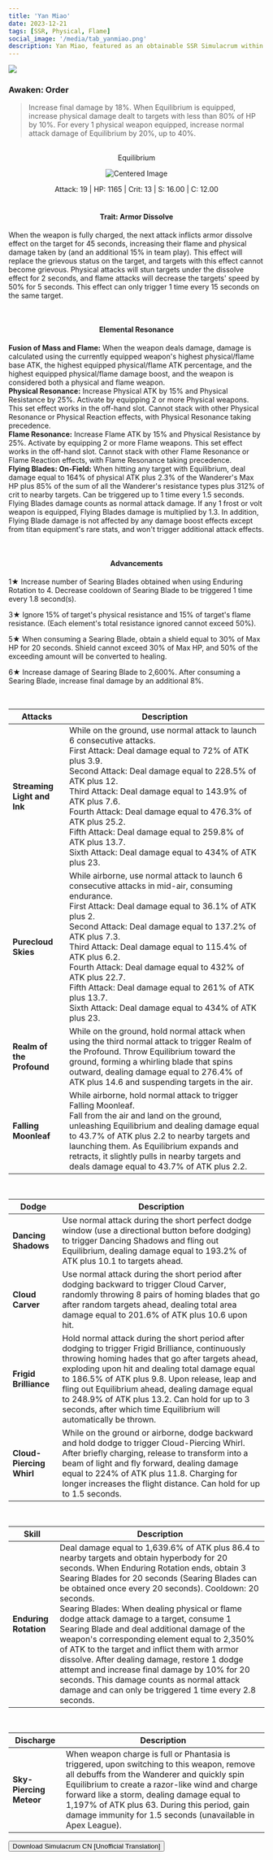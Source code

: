```yaml
---
title: 'Yan Miao'
date: 2023-12-21
tags: [SSR, Physical, Flame]
social_image: '/media/tab_yanmiao.png'
description: Yan Miao, featured as an obtainable SSR Simulacrum within the simulacrum system, associated with the weapon Equilibrium
---
```


![](https://telegra.ph/file/d1d595e7ca90822dba0ff.png)

### Awaken: Order

> Increase final damage by 18%. When Equilibrium is equipped, increase physical damage dealt to targets with less than 80% of HP by 10%. For every 1 physical weapon equipped, increase normal attack damage of Equilibrium by 20%, up to 40%.

<br />

<center> Equilibrium </center>

<p align="center">
    <img src="https://telegra.ph/file/e54308ba85772a6b8f346.png" alt="Centered Image">
</p>

<center> Attack: 19 | HP: 1165 | Crit: 13 | S: 16.00 | C: 12.00 </center>

<br />

<h4 style="text-align: center;"> Trait: Armor Dissolve </h4>

When the weapon is fully charged, the next attack inflicts armor dissolve effect on the target for 45 seconds, increasing their flame and physical damage taken by (and an additional 15% in team play). This effect will replace the grievous status on the target, and targets with this effect cannot become grievous. Physical attacks will stun targets under the dissolve effect for 2 seconds, and flame attacks will decrease the targets' speed by 50% for 5 seconds. This effect can only trigger 1 time every 15 seconds on the same target.

<br />

<h4 style="text-align: center;"> Elemental Resonance </h4>

**Fusion of Mass and Flame:** When the weapon deals damage, damage is calculated using the currently equipped weapon's highest physical/flame base ATK, the highest equipped physical/flame ATK percentage, and the highest equipped physical/flame damage boost, and the weapon is considered both a physical and flame weapon. <br/> **Physical Resonance:** Increase Physical ATK by 15% and Physical Resistance by 25%. Activate by equipping 2 or more Physical weapons. This set effect works in the off-hand slot. Cannot stack with other Physical Resonance or Physical Reaction effects, with Physical Resonance taking precedence. <br/> **Flame Resonance:** Increase Flame ATK by 15% and Physical Resistance by 25%. Activate by equipping 2 or more Flame weapons. This set effect works in the off-hand slot. Cannot stack with other Flame Resonance or Flame Reaction effects, with Flame Resonance taking precedence. <br/> **Flying Blades: On-Field:** When hitting any target with Equilibrium, deal damage equal to 164% of physical ATK plus 2.3% of the Wanderer's Max HP plus 85% of the sum of all the Wanderer's resistance types plus 312% of crit to nearby targets. Can be triggered up to 1 time every 1.5 seconds. Flying Blades damage counts as normal attack damage. If any 1 frost or volt weapon is equipped, Flying Blades damage is multiplied by 1.3. In addition, Flying Blade damage is not affected by any damage boost effects except from titan equipment's rare stats, and won't trigger additional attack effects.

<br />

<h4 style="text-align: center;"> Advancements </h4>

1★ Increase number of Searing Blades obtained when using Enduring Rotation to 4. Decrease cooldown of Searing Blade to be triggered 1 time every 1.8 second(s).

3★ Ignore 15% of target's physical resistance and 15% of target's flame resistance. (Each element's total resistance ignored cannot exceed 50%).

5★ When consuming a Searing Blade, obtain a shield equal to 30% of Max HP for 20 seconds. Shield cannot exceed 30% of Max HP, and 50% of the exceeding amount will be converted to healing. 

6★ Increase damage of Searing Blade to 2,600%. After consuming a Searing Blade, increase final damage by an additional 8%.



<br />


|   Attacks        | Description                                                  |
|-----------------|---------------------------------------------------------------|
| **Streaming Light and Ink** | While on the ground, use normal attack to launch 6 consecutive attacks. <br/> First Attack: Deal damage equal to 72% of ATK plus 3.9. <br/> Second Attack: Deal damage equal to 228.5% of ATK plus 12. <br/> Third Attack: Deal damage equal to 143.9% of ATK plus 7.6. <br/> Fourth Attack: Deal damage equal to 476.3% of ATK plus 25.2. <br/> Fifth Attack: Deal damage equal to 259.8% of ATK plus 13.7. <br/> Sixth Attack: Deal damage equal to 434% of ATK plus 23.|
| **Purecloud Skies** | While airborne, use normal attack to launch 6 consecutive attacks in mid-air, consuming endurance. <br/> First Attack: Deal damage equal to 36.1% of ATK plus 2. <br/> Second Attack: Deal damage equal to 137.2% of ATK plus 7.3. <br/> Third Attack: Deal damage equal to 115.4% of ATK plus 6.2. <br/> Fourth Attack: Deal damage equal to 432% of ATK plus 22.7. <br/> Fifth Attack: Deal damage equal to 261% of ATK plus 13.7. <br/> Sixth Attack: Deal damage equal to 434% of ATK plus 23.|
| **Realm of the Profound** | While on the ground, hold normal attack when using the third normal attack to trigger Realm of the Profound. Throw Equilibrium toward the ground, forming a whirling blade that spins outward, dealing damage equal to 276.4% of ATK plus 14.6 and suspending targets in the air.|
| **Falling Moonleaf** | While airborne, hold normal attack to trigger Falling Moonleaf. <br/> Fall from the air and land on the ground, unleashing Equilibrium and dealing damage equal to 43.7% of ATK plus 2.2 to nearby targets and launching them. As Equilibrium expands and retracts, it slightly pulls in nearby targets and deals damage equal to 43.7% of ATK plus 2.2.|



<br />


|   Dodge        | Description                                                  |
|-----------------|---------------------------------------------------------------|
| **Dancing Shadows** | Use normal attack during the short perfect dodge window (use a directional button before dodging) to trigger Dancing Shadows and fling out Equilibrium, dealing damage equal to 193.2% of ATK plus 10.1 to targets ahead.|
| **Cloud Carver** | Use normal attack during the short period after dodging backward to trigger Cloud Carver, randomly throwing 8 pairs of homing blades that go after random targets ahead, dealing total area damage equal to 201.6% of ATK plus 10.6 upon hit.|
| **Frigid Brilliance** | Hold normal attack during the short period after dodging to trigger Frigid Brilliance, continuously throwing homing hades that go after targets ahead, exploding upon hit and dealing total damage equal to 186.5% of ATK plus 9.8. Upon release, leap and fling out Equilibrium ahead, dealing damage equal to 248.9% of ATK plus 13.2. Can hold for up to 3 seconds, after which time Equilibrium will automatically be thrown.|
| **Cloud-Piercing Whirl** | While on the ground or airborne, dodge backward and hold dodge to trigger Cloud-Piercing Whirl. After briefly charging, release to transform into a beam of light and fly forward, dealing damage equal to 224% of ATK plus 11.8. Charging for longer increases the flight distance. Can hold for up to 1.5 seconds.|



<br />


|   Skill        | Description                                                  |
|-----------------|---------------------------------------------------------------|
| **Enduring Rotation** | Deal damage equal to 1,639.6% of ATK plus 86.4 to nearby targets and obtain hyperbody for 20 seconds. When Enduring Rotation ends, obtain 3 Searing Blades for 20 seconds (Searing Blades can be obtained once every 20 seconds). Cooldown: 20 seconds. <br/> Searing Blades: When dealing physical or flame dodge attack damage to a target, consume 1 Searing Blade and deal additional damage of the weapon's corresponding element equal to 2,350% of ATK to the target and inflict them with armor dissolve. After dealing damage, restore 1 dodge attempt and increase final damage by 10% for 20 seconds. This damage counts as normal attack damage and can only be triggered 1 time every 2.8 seconds.|



<br />


| Discharge | Description |
|-----------------|---------------------------------------------------------------|
| **Sky-Piercing Meteor** | When weapon charge is full or Phantasia is triggered, upon switching to this weapon, remove all debuffs from the Wanderer and quickly spin Equilibrium to create a razor-like wind and charge forward like a storm, dealing damage equal to 1,197% of ATK plus 63. During this period, gain damage immunity for 1.5 seconds (unavailable in Apex League).|


<button onclick="window.location.href='https://cdn.discordapp.com/attachments/1170415119289823302/1170622740554846238/Yan_Miao_Hykros_Lobby.png';">
      Download Simulacrum CN [Unofficial Translation]
    </button>
